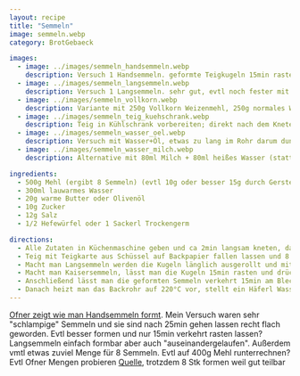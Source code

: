 ```yaml
---
layout: recipe
title: "Semmeln"
image: semmeln.webp
category: BrotGebaeck

images:
  - image: ../images/semmeln_handsemmeln.webp
    description: Versuch 1 Handsemmeln. geformte Teigkugeln 15min rasten lassen, dann formen, nochmal 25min im Backrohr rasten lassen, rausnehmen, vorheizen, einsprühen, backen
  - image: ../images/semmeln_langsemmeln.webp
    description: Versuch 1 Langsemmeln. sehr gut, evtl noch fester mit Messergriff reindrücken oder danach stärker bemehlen, damit Spalt besser erhalten bleibt
  - image: ../images/semmeln_vollkorn.webp
    description: Variante mit 250g Vollkorn Weizenmehl, 250g normales Weizenmehl ist sehr gut
  - image: ../images/semmeln_teig_kuehschrank.webp
    description: Teig in Kühlschrank vorbereiten; direkt nach dem Kneten herausnehmen, rund formen, mit etwas Mehl bestäuben und wieder in Schüssel geben. Mit Frischhaltefolie zudecken. Am nächsten Tag herausnehmen (Teig ist ca doppelt-dreifach so groß) und Kugeln formen etc. wird sehr gut
  - image: ../images/semmeln_wasser_oel.webp
    description: Versuch mit Wasser+Öl, etwas zu lang im Rohr darum dunkel
  - image: ../images/semmeln_wasser_milch.webp
    description: Alternative mit 80ml Milch + 80ml heißes Wasser (statt 150ml Wasser und 10g Olivenöl). Schmeckt auch gut aber Teig ist weicher und nicht so resch.

ingredients:
  - 500g Mehl (ergibt 8 Semmeln) (evtl 10g oder besser 15g durch Gerstenmalzmehl ersetzen)
  - 300ml lauwarmes Wasser
  - 20g warme Butter oder Olivenöl
  - 10g Zucker
  - 12g Salz
  - 1/2 Hefewürfel oder 1 Sackerl Trockengerm

directions:
  - Alle Zutaten in Küchenmaschine geben und ca 2min langsam kneten, danach 6min intensiver kneten. Anschließend den Teig auf ein bemehltes Backpapier fallen lassen, wieder in die Schüssel legen, auch oben etwas bemehlen und 30min zugedeckt gehen lassen
  - Teig mit Teigkarte aus Schüssel auf Backpapier fallen lassen und 8 Kugeln formen (falten und mit Hand kreisförmig schwenken wie bei Burger Buns).
  - Macht man Langsemmeln werden die Kugeln länglich ausgerollt und mit dem Griff eines Tafelmessers fest in der Mitte ein Spalt reingedrückt.
  - Macht man Kaisersemmeln, lässt man die Kugeln 15min rasten und drückt sie danach flach und formt Semmeln.
  - Anschließend lässt man die geformten Semmeln verkehrt 15min am Blech im Rohr rasten.
  - Danach heizt man das Backrohr auf 220°C vor, stellt ein Häferl Wasser rein, dreht die Semmeln wieder um, besprüht sie mit Wasser und gibt sie für ca 14min (eher +2min sonst zu hell) ins Backrohr. Nach dem Rausnehmen nochmal mit Wasser besprühen.
---
```


[Ofner zeigt wie man Handsemmeln formt](https://www.youtube.com/watch?v=jAFSIyQ_Ppo). Mein Versuch waren sehr "schlampige" Semmeln und sie sind nach 25min gehen lassen recht flach geworden. Evtl besser formen und nur 15min verkehrt rasten lassen? Langsemmeln einfach formbar aber auch "auseinandergelaufen". Außerdem vmtl etwas zuviel Menge für 8 Semmeln. Evtl auf 400g Mehl runterrechnen?
Evtl Ofner Mengen probieren [Quelle](https://www.derbackprofi.at/rezept/rezeptsammlung/detail/handkaisersemmel-2017.html), trotzdem 8 Stk formen weil gut teilbar
